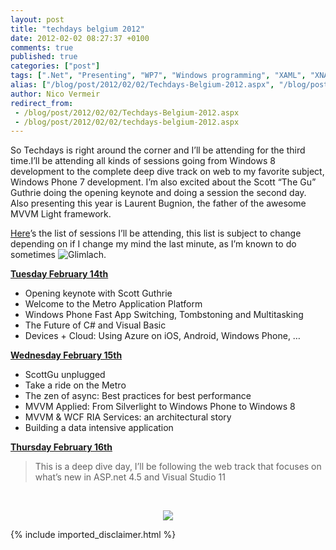 ```yaml
---
layout: post
title: "techdays belgium 2012"
date: 2012-02-02 08:27:37 +0100
comments: true
published: true
categories: ["post"]
tags: [".Net", "Presenting", "WP7", "Windows programming", "XAML", "XNA", "Web development", "MVVM Light", "Devices"]
alias: ["/blog/post/2012/02/02/Techdays-Belgium-2012.aspx", "/blog/post/2012/02/02/techdays-belgium-2012.aspx"]
author: Nico Vermeir
redirect_from:
 - /blog/post/2012/02/02/Techdays-Belgium-2012.aspx
 - /blog/post/2012/02/02/techdays-belgium-2012.aspx
---
```

<p>So Techdays is right around the corner and I’ll be attending for the third time.I’ll be attending all kinds of sessions going from Windows 8 development to the complete deep dive track on web to my favorite subject, Windows Phone 7 development. I’m also excited about the Scott “The Gu” Guthrie doing the opening keynote and doing a session the second day. Also presenting this year is Laurent Bugnion, the father of the awesome MVVM Light framework.</p>  <p><a href="https://skydrive.live.com/redir.aspx?cid=5a345bb15e973473&amp;resid=5A345BB15E973473!471&amp;parid=5A345BB15E973473!250" target="_blank">Here</a>’s the list of sessions I’ll be attending, this list is subject to change depending on if I change my mind the last minute, as I’m known to do sometimes <img style="border-bottom-style: none; border-left-style: none; border-top-style: none; border-right-style: none" class="wlEmoticon wlEmoticon-smile" alt="Glimlach" src="http://www.spikie.be/blog/images/wlEmoticon-smile_4.png" />.</p>  <p><strong><u>Tuesday February 14th</u></strong></p>  <ul>   <li>Opening keynote with Scott Guthrie </li>    <li>Welcome to the Metro Application Platform </li>    <li>Windows Phone Fast App Switching, Tombstoning and Multitasking </li>    <li>The Future of C# and Visual Basic </li>    <li>Devices + Cloud: Using Azure on iOS, Android, Windows Phone, … </li> </ul>  <p><strong><u>Wednesday February 15th</u></strong></p>  <ul>   <li>ScottGu unplugged </li>    <li>Take a ride on the Metro </li>    <li>The zen of async: Best practices for best performance </li>    <li>MVVM Applied: From Silverlight to Windows Phone to Windows 8 </li>    <li>MVVM &amp; WCF RIA Services: an architectural story </li>    <li>Building a data intensive application </li> </ul>  <p><strong><u>Thursday February 16th</u></strong></p>  
<blockquote>   <p>This is a deep dive day, I’ll be following the web track that focuses on what’s new in ASP.net 4.5 and Visual Studio 11</p> 
</blockquote>
  <p>&#160;</p>  <p align="center"><img src="http://www.microsoft.com/belux/techdays/2012/images/techdayslogo.png" /></p>
{% include imported_disclaimer.html %}
